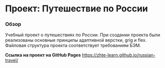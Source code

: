# Проект: Путешествие по России

### Обзор
Учебный проект о путешествиях по России.
При создании проекта были реализованы основные принципы адаптивной верстки, grig и flex.
Файловая структура проекта соответствует требованиям БЭМ.

**Ссылка на проект на GitHub Pages**
https://zhte-learn.github.io/russian-travel/